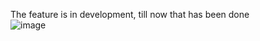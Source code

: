 The feature is in development, till now that has been done<br/>
![image](https://github.com/zhangguanghuib/NewCommerceSDK/assets/14832260/2db9fba6-c442-41b7-9429-162ee35554e5)
